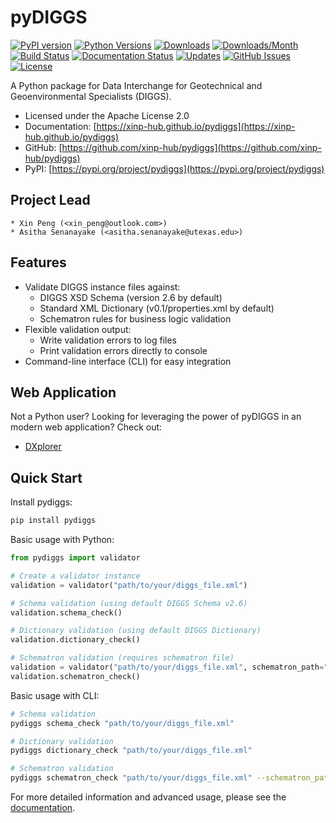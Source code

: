 # pyDIGGS

[![PyPI version](https://img.shields.io/pypi/v/pydiggs.svg)](https://pypi.python.org/pypi/pydiggs)
[![Python Versions](https://img.shields.io/pypi/pyversions/pydiggs)](https://pypi.org/project/pydiggs)
[![Downloads](https://static.pepy.tech/badge/pydiggs)](https://pepy.tech/project/pydiggs)
[![Downloads/Month](https://static.pepy.tech/badge/pydiggs/month)](https://pepy.tech/project/pydiggs)
[![Build Status](https://github.com/xinp-hub/pydiggs/actions/workflows/ci.yml/badge.svg)](https://github.com/xinp-hub/pydiggs/actions/workflows/ci.yml)
[![Documentation Status](https://github.com/xinp-hub/pydiggs/actions/workflows/docs.yml/badge.svg)](https://xinp-hub.github.io/pydiggs/)
[![Updates](https://pyup.io/repos/github/xinp-hub/pydiggs/shield.svg)](https://pyup.io/account/repos/github/xinp-hub/pydiggs/)
[![GitHub Issues](https://img.shields.io/github/issues/xinp-hub/pydiggs.svg)](https://github.com/xinp-hub/pydiggs/issues)
[![License](https://img.shields.io/badge/License-Apache%202.0-blue.svg)](https://opensource.org/licenses/Apache-2.0)

A Python package for Data Interchange for Geotechnical and Geoenvironmental Specialists (DIGGS).

* Licensed under the Apache License 2.0
* Documentation: [https://xinp-hub.github.io/pydiggs](https://xinp-hub.github.io/pydiggs)
* GitHub: [https://github.com/xinp-hub/pydiggs](https://github.com/xinp-hub/pydiggs)
* PyPI: [https://pypi.org/project/pydiggs](https://pypi.org/project/pydiggs)

## Project Lead

    * Xin Peng (<xin_peng@outlook.com>)
    * Asitha Senanayake (<asitha.senanayake@utexas.edu>)

## Features

* Validate DIGGS instance files against:
    * DIGGS XSD Schema (version 2.6 by default)
    * Standard XML Dictionary (v0.1/properties.xml by default)
    * Schematron rules for business logic validation
* Flexible validation output:
    * Write validation errors to log files
    * Print validation errors directly to console
* Command-line interface (CLI) for easy integration

## Web Application

Not a Python user? Looking for leveraging the power of pyDIGGS in an modern web application? Check out:

* [DXplorer](https://dx-plorer.com)

## Quick Start

Install pydiggs:
```bash
pip install pydiggs
```

Basic usage with Python:
```python
from pydiggs import validator

# Create a validator instance
validation = validator("path/to/your/diggs_file.xml")

# Schema validation (using default DIGGS Schema v2.6)
validation.schema_check()

# Dictionary validation (using default DIGGS Dictionary)
validation.dictionary_check()

# Schematron validation (requires schematron file)
validation = validator("path/to/your/diggs_file.xml", schematron_path="path/to/schematron.sch")
validation.schematron_check()
```

Basic usage with CLI:
```bash
# Schema validation
pydiggs schema_check "path/to/your/diggs_file.xml"

# Dictionary validation
pydiggs dictionary_check "path/to/your/diggs_file.xml"

# Schematron validation
pydiggs schematron_check "path/to/your/diggs_file.xml" --schematron_path "path/to/schematron.sch"
```

For more detailed information and advanced usage, please see the [documentation](https://xinp-hub.github.io/pydiggs). 